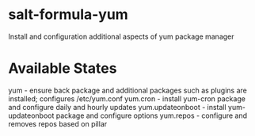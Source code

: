 # salt-formula-yum
Install and configuration additional aspects of yum package manager

# Available States

yum - ensure back package and additional packages such as plugins are installed; configures /etc/yum.conf
yum.cron - install yum-cron package and configure daily and hourly updates
yum.updateonboot - install yum-updateonboot package and configure options
yum.repos - configure and removes repos based on pillar
